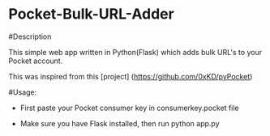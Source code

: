 Pocket-Bulk-URL-Adder
=====================

#Description

This simple web app written in Python(Flask) which adds bulk URL's to your Pocket account.

This was inspired from this [project] (https://github.com/0xKD/pyPocket)

#Usage:

- First paste your Pocket consumer key in consumerkey.pocket file

- Make sure you have Flask installed, then run python app.py
